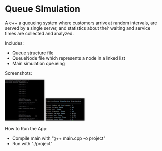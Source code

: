 # Queue SImulation

A c++ a queueing system where customers arrive at random intervals, are served by a single server, and statistics about their waiting and service times are collected and analyzed.

Includes:
- Queue structure file
- QueueNode file which represents a node in a linked list
- Main simulation queueing 

Screenshots: 

<div display="flex">
<img src="/pictures/Screenshot_1.png" alt="Image 1" width="25%" />
<img src="/pictures/Screenshot_2.png" alt="Image 2" width="25%"/>
</div>


How to Run the App:
- Compile main with "g++ main.cpp -o project"
- Run with "./project"
